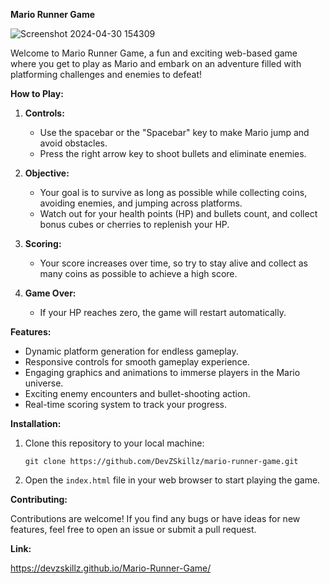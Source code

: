 **Mario Runner Game**

![Screenshot 2024-04-30 154309](https://github.com/DevZSkillz/Mario-Runner-Game/assets/168499822/27add880-46c0-40ed-9d62-8d438d2c871a)


Welcome to Mario Runner Game, a fun and exciting web-based game where you get to play as Mario and embark on an adventure filled with platforming challenges and enemies to defeat!

**How to Play:**

1. **Controls:**

   - Use the spacebar or the "Spacebar" key to make Mario jump and avoid obstacles.
   - Press the right arrow key to shoot bullets and eliminate enemies.

2. **Objective:**

   - Your goal is to survive as long as possible while collecting coins, avoiding enemies, and jumping across platforms.
   - Watch out for your health points (HP) and bullets count, and collect bonus cubes or cherries to replenish your HP.

3. **Scoring:**

   - Your score increases over time, so try to stay alive and collect as many coins as possible to achieve a high score.

4. **Game Over:**
   - If your HP reaches zero, the game will restart automatically.

**Features:**

- Dynamic platform generation for endless gameplay.
- Responsive controls for smooth gameplay experience.
- Engaging graphics and animations to immerse players in the Mario universe.
- Exciting enemy encounters and bullet-shooting action.
- Real-time scoring system to track your progress.

**Installation:**

1. Clone this repository to your local machine:

   ```
   git clone https://github.com/DevZSkillz/mario-runner-game.git
   ```

2. Open the `index.html` file in your web browser to start playing the game.

**Contributing:**

Contributions are welcome! If you find any bugs or have ideas for new features, feel free to open an issue or submit a pull request.

**Link:**

https://devzskillz.github.io/Mario-Runner-Game/
